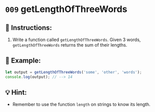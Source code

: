 # `009` getLengthOfThreeWords

## 📝 Instructions:

1. Write a function called `getLengthOfThreeWords`. Given 3 words, `getLengthOfThreeWords` returns the sum of their lengths.

## 📎 Example:

```Javascript
let output = getLengthOfThreeWords('some', 'other', 'words');
console.log(output); // --> 14
```

## 💡 Hint: 

+ Remember to use the function `length` on strings to know its length.
